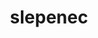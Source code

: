 ---
layout: hornina
title: slepenec
order: 3
location:
  x: 1065700
  y: 660721
  text: Z lomu Chrtníky (okres Pardubice, Pardubický kraj)
material: Ze zakulacených úlomků doleritu a jiných hornin. Úlomky jsou spojené vápencem, v němž jsou zkameněliny.
story: Druhohorní moře se rozšířilo až k místu, kde vyčnívala odolná doleritová skála. Příboj si pohrával s uvolněnými kameny a balvany doleritu, které do sebe narážely až se obrousily do kulata. Později se moře ještě více rozšířilo a prohloubilo. Mezi valouny doleritu se usadil vápenec, který je spojil dohromady jako lepidlo.
usage: Slepenec se těží spolu s doleritem jako stavební kámen.
seeAlso: |
  - na [kámen číslo 16](16) - uvidíš, jak vypadá dolerit - vyvřelá hornina, ze které vznikla většina mých valounů
  - na [kámen číslo 43](43) - uvidíš jiný typ slepence
category: česká křídová pánev
type:
  name: sedimenty
  description: horniny usazené
events:
  - description: vznik slepence
    geologic-period: mezozoikum#křída
  - description: vznik doleritu
    geologic-period: paleozoikum#ordovik
---